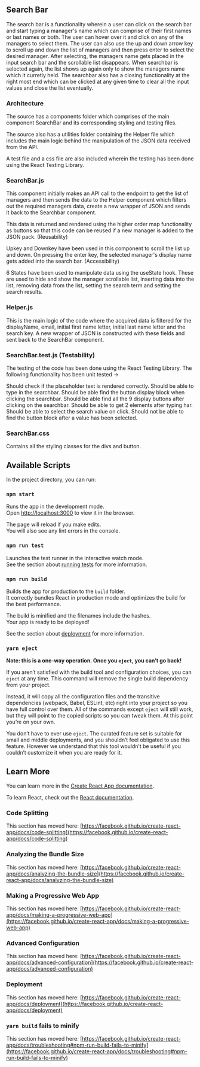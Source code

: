 ## Search Bar

The search bar is a functionality wherein a user can click on the search bar and start typing a manager's name which can comprise of their first names or last names or both. The user can hover over it and click on any of the managers to select them. The user can also use the up and down arrow key to scroll up and down the list of managers and then press enter to select the desired manager. After selecting, the managers name gets placed in the input search bar and the scrollable list disappears. When searchbar is selected again, the list shows up again only to show the managers name which it curretly held. The searchbar also has a closing functionality at the right most end which can be clicked at any given time to clear all the input values and close the list eventually.

### Architecture

The source has a components folder which comprises of the main component SearchBar and its
corresponding styling and testing files.

The source also has a utilities folder containing the Helper file which includes the main
logic behind the manipulation of the JSON data received from the API.

A test file and a css file are also included wherein the testing has been done using the React Testing Library.

### SearchBar.js

This component initially makes an API call to the endpoint to get the list of managers and then
sends the data to the Helper component which filters out the required managers data, create a new
wrapper of JSON and sends it back to the Searchbar component.

This data is returned and rendered using the higher order map functionality as buttons so that this code
can be reused if a new manager is added to the JSON pack. (Reusability)

Upkey and Downkey have been used in this component to scroll the list up and down. On pressing the enter key, the selected manager's display name gets added into the search bar. (Accessibility)

6 States have been used to manipulate data using the useState hook. These are used to hide and show the manager scrollable list, inserting data into the list, removing data from the list, setting the search term and setting the search results.

### Helper.js

This is the main logic of the code where the acquired data is filtered for the displayName, email, initial first name letter, initial last name letter and the search key. A new wrapper of JSON is constructed with these fields and sent back to the SearchBar component.

### SearchBar.test.js (Testability)

The testing of the code has been done using the React Testing Library. The following functionality has been unit tested ->

Should check if the placeholder text is rendered correctly.
Should be able to type in the searchbar.
Should be able find the button display block when clicking the searchbar.
Should be able find all the 9 display buttons after clicking on the searchbar.
Should be able to get 2 elements after typing har.
Should be able to select the search value on click.
Should not be able to find the button block after a value has been selected.

### SearchBar.css

Contains all the styling classes for the divs and button.

## Available Scripts

In the project directory, you can run:

### `npm start`

Runs the app in the development mode.\
Open [http://localhost:3000](http://localhost:3000) to view it in the browser.

The page will reload if you make edits.\
You will also see any lint errors in the console.

### `npm run test`

Launches the test runner in the interactive watch mode.\
See the section about [running tests](https://facebook.github.io/create-react-app/docs/running-tests) for more information.

### `npm run build`

Builds the app for production to the `build` folder.\
It correctly bundles React in production mode and optimizes the build for the best performance.

The build is minified and the filenames include the hashes.\
Your app is ready to be deployed!

See the section about [deployment](https://facebook.github.io/create-react-app/docs/deployment) for more information.

### `yarn eject`

**Note: this is a one-way operation. Once you `eject`, you can’t go back!**

If you aren’t satisfied with the build tool and configuration choices, you can `eject` at any time. This command will remove the single build dependency from your project.

Instead, it will copy all the configuration files and the transitive dependencies (webpack, Babel, ESLint, etc) right into your project so you have full control over them. All of the commands except `eject` will still work, but they will point to the copied scripts so you can tweak them. At this point you’re on your own.

You don’t have to ever use `eject`. The curated feature set is suitable for small and middle deployments, and you shouldn’t feel obligated to use this feature. However we understand that this tool wouldn’t be useful if you couldn’t customize it when you are ready for it.

## Learn More

You can learn more in the [Create React App documentation](https://facebook.github.io/create-react-app/docs/getting-started).

To learn React, check out the [React documentation](https://reactjs.org/).

### Code Splitting

This section has moved here: [https://facebook.github.io/create-react-app/docs/code-splitting](https://facebook.github.io/create-react-app/docs/code-splitting)

### Analyzing the Bundle Size

This section has moved here: [https://facebook.github.io/create-react-app/docs/analyzing-the-bundle-size](https://facebook.github.io/create-react-app/docs/analyzing-the-bundle-size)

### Making a Progressive Web App

This section has moved here: [https://facebook.github.io/create-react-app/docs/making-a-progressive-web-app](https://facebook.github.io/create-react-app/docs/making-a-progressive-web-app)

### Advanced Configuration

This section has moved here: [https://facebook.github.io/create-react-app/docs/advanced-configuration](https://facebook.github.io/create-react-app/docs/advanced-configuration)

### Deployment

This section has moved here: [https://facebook.github.io/create-react-app/docs/deployment](https://facebook.github.io/create-react-app/docs/deployment)

### `yarn build` fails to minify

This section has moved here: [https://facebook.github.io/create-react-app/docs/troubleshooting#npm-run-build-fails-to-minify](https://facebook.github.io/create-react-app/docs/troubleshooting#npm-run-build-fails-to-minify)
